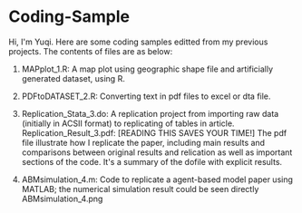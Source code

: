 # Coding-Sample
Hi, I'm Yuqi. Here are some coding samples editted from my previous projects. The contents of files are as below:

1. MAPplot_1.R: A map plot using geographic shape file and artificially generated dataset, using R.

2. PDFtoDATASET_2.R: Converting text in pdf files to excel or dta file.

3. Replication_Stata_3.do: A replication project from importing raw data (initially in ACSII format) to replicating of tables in article.
   Replication_Result_3.pdf: [READING THIS SAVES YOUR TIME!] The pdf file illustrate how I replicate the paper, including main results and comparisons between original results and relication as well as important sections of the code. It's a summary of the dofile with explicit results.

4. ABMsimulation_4.m: Code to replicate a agent-based model paper using MATLAB; the numerical simulation result could be seen directly ABMsimulation_4.png

